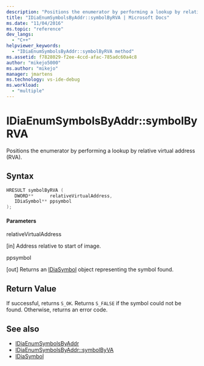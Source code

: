 ```yaml
---
description: "Positions the enumerator by performing a lookup by relative virtual address (RVA)."
title: "IDiaEnumSymbolsByAddr::symbolByRVA | Microsoft Docs"
ms.date: "11/04/2016"
ms.topic: "reference"
dev_langs:
  - "C++"
helpviewer_keywords:
  - "IDiaEnumSymbolsByAddr::symbolByRVA method"
ms.assetid: f7828029-f2ee-4ccd-afac-785adc60a4c8
author: "mikejo5000"
ms.author: "mikejo"
manager: jmartens
ms.technology: vs-ide-debug
ms.workload:
  - "multiple"
---
```

# IDiaEnumSymbolsByAddr::symbolByRVA
Positions the enumerator by performing a lookup by relative virtual address (RVA).

## Syntax

```C++
HRESULT symbolByRVA ( 
   DWORD**      relativeVirtualAddress,
   IDiaSymbol** ppsymbol
);
```

#### Parameters
 relativeVirtualAddress

[in] Address relative to start of image.

 ppsymbol

[out] Returns an [IDiaSymbol](../../debugger/debug-interface-access/idiasymbol.md) object representing the symbol found.

## Return Value
 If successful, returns `S_OK`. Returns `S_FALSE` if the symbol could not be found. Otherwise, returns an error code.

## See also
- [IDiaEnumSymbolsByAddr](../../debugger/debug-interface-access/idiaenumsymbolsbyaddr.md)
- [IDiaEnumSymbolsByAddr::symbolByVA](../../debugger/debug-interface-access/idiaenumsymbolsbyaddr-symbolbyva.md)
- [IDiaSymbol](../../debugger/debug-interface-access/idiasymbol.md)
